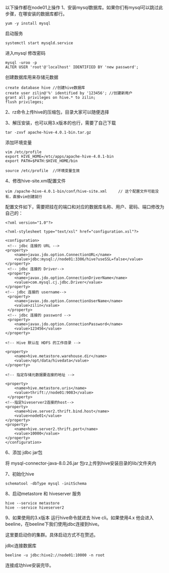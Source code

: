 以下操作都在node01上操作
1、安装mysql数据库。如果你们有mysql可以跳过此步骤，在哪安装的数据库都行。

```
yum -y install mysql
```

启动服务

```
systemctl start mysqld.service
```

进入mysql 修改密码

```mysql
mysql -uroo -p
ALTER USER 'root'@'localhost' IDENTIFIED BY 'new password';
```

创建数据库用来存储元数据

```
create database hive //创建hive数据库
create user zilin@'%' identified by '123456'; //创建新用户
grant all privileges on hive.* to zilin;
flush privileges;
```

2、rz命令上传hive的压缩包，目录大家可以随便选择

3、解压安装，也可以用3.x版本的也行，需要了自己下载

```tar
tar -zxvf apache-hive-4.0.1-bin.tar.gz
```

添加环境变量

```
vim /etc/profile
export HIVE_HOME=/etc/apps/apache-hive-4.0.1-bin
export PATH=$PATH:$HIVE_HOME/bin

source /etc/profile  //环境变量生效
```


4、修改hive-site.xml配置文件

```
vim /apache-hive-4.0.1-bin/conf/hive-site.xml     // 这个配置文件可能没有，直接vim创建就行
```

配置文件如下，需要把挂在的端口和对应的数据库名称、用户、密码、端口修改为自己的：

```
<?xml version="1.0"?>

<?xml-stylesheet type="text/xsl" href="configuration.xsl"?>

<configuration>
 <!-- jdbc 连接的 URL -->
<property>
    <name>javax.jdo.option.ConnectionURL</name>
    <value>jdbc:mysql://node01:3306/hive?useSSL=false</value>
</property>
 <!-- jdbc 连接的 Driver-->
 <property>
    <name>javax.jdo.option.ConnectionDriverName</name>
    <value>com.mysql.cj.jdbc.Driver</value>
</property>
<!-- jdbc 连接的 username-->
 <property>
    <name>javax.jdo.option.ConnectionUserName</name>
    <value>zilin</value>
 </property>
 <!-- jdbc 连接的 password -->
 <property>
    <name>javax.jdo.option.ConnectionPassword</name>
    <value>123456</value>
</property>

<!-- Hive 默认在 HDFS 的工作目录 -->

<property>
    <name>hive.metastore.warehouse.dir</name>
    <value>/opt/data/hivedata</value>
</property>

<!-- 指定存储元数据要连接的地址 -->

<property>
    <name>hive.metastore.uris</name>
    <value>thrift://node01:9083</value>
 </property>
<!--指定hiveserver2连接的host-->
<property>
	<name>hive.server2.thrift.bind.host</name>
	<value>node01</value>
</property>
<property>
	<name>hive.server2.thrift.port</name>
	<value>10000</value>
</property>
</configuration>
```

6、添加 jdbc jar包

将  mysql-connector-java-8.0.26.jar 包rz上传到hive安装目录的lib/文件夹内

7、初始化hive

```
schematool -dbType mysql -initSchema
```

8、启动metastore 和 hiveserver 服务

```
hive --service metastore
hive --service hiveserver2
```

9、如果使用的3.x版本  运行hive命令就进去 hive cli。如果使用4.x 他会进入beeline，在beeline下我们使用jdbc连接到hive。

这里要启动你的集群。具体启动方式不在赘述。

jdbc连接数据库

```
beeline -u jdbc:hive2://node01:10000 -n root
```

连接成功hive安装完毕。
